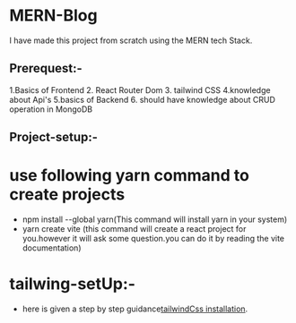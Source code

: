 # MERN-Blog 

I have made this project from scratch using the MERN tech Stack.

## Prerequest:-
 1.Basics of Frontend
 2. React Router Dom
 3. tailwind CSS
 4.knowledge about Api's
 5.basics of Backend
 6. should have knowledge about CRUD operation in MongoDB


## Project-setup:-
  # use following yarn command to create projects
  - npm install --global yarn(This command will install yarn in your system)
  - yarn create vite (this command will create a react project for you.however it will ask some question.you can do it by reading the vite documentation)

# tailwing-setUp:-
 - here is given a step by step guidance[tailwindCss installation](https://dev.to/ashirbadgudu/set-up-tailwind-css-with-create-react-app-and-yarn-pio).

 
